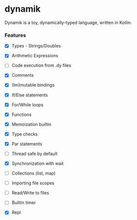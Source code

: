 # dynamik

Dynamik is a toy, dynamically-typed language, written in Kotlin.   


### Features

- [X] Types - Strings/Doubles

- [x] Arithmetic Expressions 

- [ ] Code execution from .dy files 

- [x] Comments

- [x] (Im)mutable bindings 

- [x] If/Else statements

- [x] For/While loops

- [x] Functions 

- [x] Memoization builtin

- [x] Type checks

- [x] Par statements 

- [ ] Thread safe by default

- [x] Synchronization with wait 

- [ ] Collections (list, map)

- [ ] Importing file scopes

- [ ] Read/Write to files 

- [ ] Builtin timer

- [x] Repl


